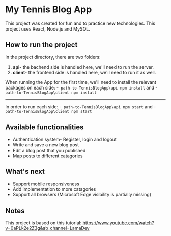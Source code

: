 # My Tennis Blog App

  

This project was created for fun and to practice new technologies.
This project uses React, Node.js and MySQL.

  

## How to run the project
In the project directory, there are two folders:
1. **api**- the bachend side is handled here, we'll need to run the server.
2. **client**- the frontend side is handled here, we'll need to run it as well.

When running the App for the first time, we'll need to install the relevant packages on each side:
-` path-to-TennisBlogApp\api npm install`
and 
-` path-to-TennisBlogApp\client npm install`

---
In order to run each side:
-` path-to-TennisBlogApp\api npm start`
and
-` path-to-TennisBlogApp\client npm start`

  


## Available functionalities
- Authentication system- Register, login and logout
- Write and save a new blog post
- Edit a blog post that you published
- Map posts to different catagories


## What's next
- Support mobile responsiveness
- Add implementation to more catagories
- Support all browsers (Microsoft Edge visibility is partially missing)


## Notes
This project is based on this tutorial: https://www.youtube.com/watch?v=0aPLk2e2Z3g&ab_channel=LamaDev
